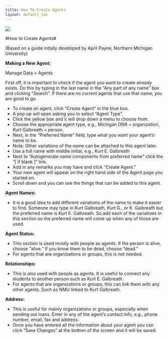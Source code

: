 ```yaml
---
title: How To Create Agents
layout: default_toc
---
```


![](https://github.com/ArctosDB/documentation-wiki/blob/master/tutorial_images/arctoscolorbanner.png)

#How to Create Agents#

(Based on a guide initally developed by April Payne, Northern Michigan University)

**Making a New Agent:**

Manage Data > Agents

First off, it is important to check if the agent you want to create already exists. Do this by typing in the last name in the “Any part of any name” box and clicking “Search”. If there are no current agents that use that name, you are good to go.

* To create an agent, click “Create Agent” in the blue box.
* A pop up will open asking you to select “Agent Type”.
* Click the yellow box and it will drop down a menu to choose from.
* Choose the appropriate agent type, e.g., Michigan DNR = organization, Kurt Galbreath = person.
* Next, in the “Preferred Name” field, type what you want your agent’s name to be.
* Note: Other variations of the name can be attached to this agent later.
* Use a full name with middle initial, e.g., Kurt E. Galbreath
* Next to “Autogenerate name components from preferred name” click the “[ if blank ]” link.
* Add in any remarks you may have and click “Create Agent.”
* Your new agent will appear on the right hand side of the Agent page you started on.
* Scroll down and you can see the things that can be added to this agent.

**Agent Names:**

* It is a good idea to add different variations of the name to make it easier to find. Someone may type in Kurt Galbreath, Kurt G., or K. Galbreath but the preferred name is Kurt E. Galbreath. So add each of the variations in this section so the preferred name will come up when any of those are used.

**Agent Status:**

* This section is used mostly with people as agents. If the person is alive, choose “alive.” If you know them to be dead, choose “dead.”
* For agents that are organizations or groups, this is not needed.

**Relationships:**

* This is also used with people as agents. It is useful to connect any students to another person such as Kurt E. Galbreath.
* For agents that are organizations or groups, this can link them with any other agents. Such as NMU linked to Kurt Galbreath.

**Address:**

* This is useful for mainly organizations or groups, especially when sending out loans. Enter in any of the agent’s contact info, e.g., phone number, email, fax and address.
* Once you have entered all the information about your agent you can click “Save Changes” at the bottom of the screen and it will be saved.
